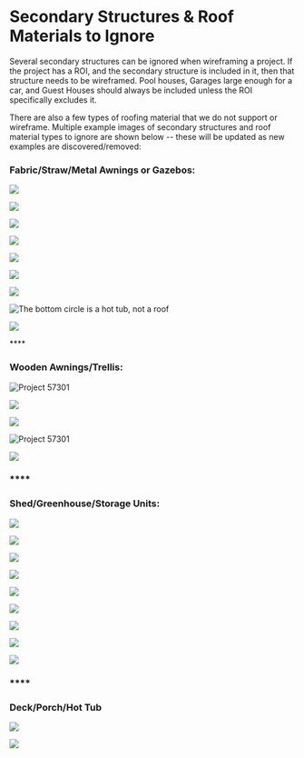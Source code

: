 # Secondary Structures & Roof Materials to Ignore

Several secondary structures can be ignored when wireframing a project. If the project has a ROI, and the secondary structure is included in it, then that structure needs to be wireframed. Pool houses, Garages large enough for a car, and Guest Houses should always be included unless the ROI specifically excludes it.

There are also a few types of roofing material that we do not support or wireframe. Multiple example images of secondary structures and roof material types to ignore are shown below -- these will be updated as new examples are discovered/removed:

### **Fabric/Straw/Metal Awnings or Gazebos:**

![](../.gitbook/assets/fabric-awnings.png)

![](../.gitbook/assets/image%20%2814%29.png)

![](../.gitbook/assets/image%20%289%29.png)

![](https://lh5.googleusercontent.com/LKT9suC1VSjWzjZVlAK36Hej2Twe0fjqipH7m4u9UWsJ9lyZ72p3ZE4qa93tAjPj_1dm0V9i4xR-eh9_WiXqkWx2Lo2CmwBu7v0AmwtjPG-vCrqkiYQOzqdJQmuyNgUZSIw2poCbCZc)

![](../.gitbook/assets/57636.png)

![](../.gitbook/assets/fabric-awning2.png)

![](https://lh6.googleusercontent.com/xqQSc_FmCGGx-LX4JMdvsSSZf-THEf0sL8HXMvxfNN7SZFO5mbSNbrZImys9IY_0vdTCCkb2DptoLNjqIBUSVDHtlpi1eNLJDVZ7Kyld0PbfWzyeI4-_K-WAQkx0na0Mzv8jmMbSVxs)

![The bottom circle is a hot tub, not a roof](../.gitbook/assets/image-1%20%281%29.png)

![](../.gitbook/assets/image%20%2820%29.png)

\*\*\*\*

### **Wooden Awnings/Trellis:**

![Project 57301](../.gitbook/assets/image%20%282%29.png)

![](../.gitbook/assets/image.png)

![](../.gitbook/assets/roof-type-to-ignore.png)

![Project 57301](../.gitbook/assets/image%20%2816%29.png)

![](../.gitbook/assets/image%20%288%29.png)

### \*\*\*\*

### **Shed/Greenhouse/Storage Units:**

![](../.gitbook/assets/image%20%2821%29.png)

![](../.gitbook/assets/image%20%2810%29.png)

![](../.gitbook/assets/image%20%283%29.png)

![](../.gitbook/assets/rounded-shed-or-greenhouse.JPG)

![](https://lh5.googleusercontent.com/848l8dAUBh0xreMLbM2UO3bjxw2p9G1rZ2wBIM33itzSnQZVa8kG3ZhIpYCRWaBEhskXKgHaajjf0-IiFIQKR5mRYaY--AKxJjEcnf0Zc4wo5GTKsuVsJ7xcp3kOwI_p-nPY2AF-NwQ)

![](../.gitbook/assets/image%20%281%29.png)

![](https://lh4.googleusercontent.com/FHzgDNKK8DAz9xLYCEZyyJEJF_JF7TZzV8ltohTjaPySVgjjkD6SIQFC649YTBN5i3QcPO9yr86x4ryQbgUWfRLp_S3XDXHQXFbvCDp7vA98y1fCWKVbgp6d6agbf3OG4gPb5v8URFU)

![](../.gitbook/assets/image%20%2815%29.png)

![](../.gitbook/assets/image%20%2819%29.png)

### \*\*\*\*

### **Deck/Porch/Hot Tub**

![](../.gitbook/assets/image%20%285%29.png)

![](../.gitbook/assets/image%20%2822%29.png)

